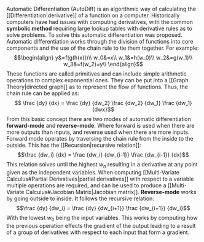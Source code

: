 Automatic Differentiation (AutoDiff) is an algorithmic way of calculating the [[Differentiation|derivative]] of a function on a computer. Historically computers have had issues with computing derivatives, with the common **symbolic method** requiring large lookup tables with derivative rules as to solve problems. To solve this automatic differentiation was proposed. Automatic differentiation works through the division of functions into core components and the use of the chain rule to tie them together. For example:
$$\begin{align}
y&=f(g(h(x)))\\
w_0&=x\\
w_1&=h(w_0)\\
w_2&=g(w_1)\\
w_3&=f(w_2)=y\\
\end{align}$$
These functions are called primitives and can include simple arithmetic operations to complex exponential ones. They can be put into a [[Graph Theory|directed graph]] as to represent the flow of functions. Thus, the chain rule can be applied as:
$$
\frac {dy} {dx} = \frac {dy} {dw_2} \frac {dw_2} {dw_1} \frac {dw_1} {dwx}$$
From this basic concept there are two modes of automatic differentiation **forward-mode** and **reverse-mode**. Where forward is used when there are more outputs than inputs, and reverse used when there are more inputs. Forward mode operates by traversing the chain rule from the inside to the outside. This has the [[Recursion|recursive relation]]:
$$\frac {dw_i} {dx} = \frac {dw_i} {dw_{i-1}} \frac {dw_{i-1}} {dx}$$
This relation solves until the highest $w_n$ resulting in a derivative at any point given as the independent variables. When computing [[Multi-Variate Calculus#Partial Derivatives|partial derivatives]] with respect to a variable multiple operations are required, and can be used to produce a [[Multi-Variate Calculus#Jacobian Matrix|Jacobian matrix]]. **Reverse-mode** works by going outside to inside. It follows the recursive relation:
$$\frac {dy} {dw_i} = \frac {dy} {dw_{i+1}} \frac {dw_{i+1}} {dw_i}$$
With the lowest $w_0$ being the input variables. This works by computing how the previous operation effects the gradient of the output leading to a result of a group of derivatives with respect to each input that form a gradient.
